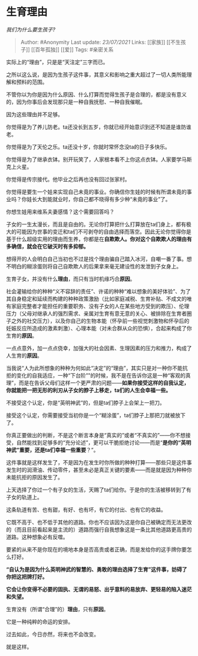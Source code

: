 # 生育理由
*我们为什么要生孩子?*

> Author: #Anonymity
Last update: *23/07/2021* 
Links: [[家族]] [[不生孩子]] [[百年孤独]] [[爱]]
Tags:   #亲密关系

实际上的“理由”，只是是“天注定”三字而已。

之所以这么说，是因为生孩子这件事，其意义和影响之重大超过了一切人类所能理解和预料的范围。

不管你以为你是因为什么原因、什么打算而觉得生孩子是合理的，都是没有意义的，因为你事后会发现那只是一种自我抚慰、一种自我催眠。

因为这些理由并不足够。

你觉得是为了养儿防老。ta还没长到五岁，你就已经开始意识到还不知道是谁防谁老。

你觉得是为了天伦之乐。ta还没十岁，你就时常怀念没ta的日子多快乐。

你觉得是为了继承衣钵。别开玩笑了，人家根本看不上你这点衣钵。人家要学马斯克上火星。

你觉得是传宗接代。他毕业之后再也没有回过张家村。

你觉得是要生一个娃来实现自己未竟的事业。你确信你生娃的时候有所谓未竟的事业吗？你娃长大到能就业时，你自己都不晓得有多少种“未竟的事业”了。

你想生娃用来维系夫妻感情？这个需要回答吗？

  


子女的一生太漫长，而且是自由的。无论你打算把什么打算放在ta们身上，都有极大的可能因为世事的变迁和ta们不可剥夺的自由选择而落空。因此无论你觉得你是基于什么超级实用的理由而生养，你都是在**自欺欺人。你对这个自欺欺人的理由有多确信，就会在它破灭时有多抑郁。**

想得开的人会明白自己当初也不过是找个理由骗自己踏入冰河，自嘲一番了事。想不明白的糊涂蛋则将自己自欺欺人的后果拿来毫无建设性的发泄到子女身上。

生育子女，并没有什么**理由**，而只有当时机缘巧合**原因**。

社会灌输给你的种种“义不容辞的责任”、许诺的种种“难以想象的美好体验”、为了其自身稳定和延续而构建的种种政策激励（比如家庭减税、生育补贴、不成文的唯有家庭完整者才能担任的重要职务、没有子女的人在某些地方受到的欺压）、伦理压力（父母对继承人的强烈需求、亲属对生育有意无意的关心、被排除在生育者圈子之外的社交压力），以及你自己的生物本能（怀孕前一些视觉刺激物和怀孕后的妊娠反应所造成的激素刺激）、心理本能（对未合群从众的恐惧），合起来构成了你生育的**原因**。

一点点意外，加一点点侥幸，加强大的社会因素、生理因素的压力和推力，构成了人生育的**原因**。

当我说“人为此所想象的种种为何如此“决定”的“理由”，其实只是对一种你不能抗拒的变化的自我适应，一种“下台阶””的时候，我不是在告诉你这是一种“客观的真理”，而是在告诉父母们这样一个更严肃的问题——**如果你接受这样的自我认定，你就能把一把无形的利刃从子女的脖子上移走，ta们的人生会幸福一些。**

不接受这个认定，你是“英明神武”的，但是ta们脖子上会架上一把刀。

接受这个认定，你需要接受当初你是一个“糊涂蛋”，ta们脖子上那把刀就被放下了。

你真正要做出的判断，不是这个断言本身是“真实的”或者“不真实的”——你不想接受，自然能找到足够多的“充分论述”，更可以干脆拒绝讨论——而是“**是你的“英明神武”重要，还是ta们幸福一些重要**？”。

这件事就是这样发生了，不是因为在发生时你所做的种种打算——那些只是这件事发生时的润滑油、传动零件，甚至未必是真正关键的要素——而是就是因为种种你未能抗拒的原因发生了。

上天选择了你过一个有子女的生活，天赐了ta们给你。于是你的生活被移转到了有子女的轨道上。

这条轨道有苦、也有甜，有好、也有坏，有它的付出、也有它的收益。

它既不高于、也不低于其他的道路。你也不应该因为这是你自己被确定而无法更改的（而且目前看起来是主流的）道路而强行自我想象这是一条比其他道路更高贵的道路。这种想象必有反噬。

要紧的从来不是你现在的境地本身是否高贵或者正确，而是发给你的这手牌你要怎么打好。

**“自认为是因为什么英明神武的智慧的、勇敢的理由选择了生育”这件事，妨碍了你把这把牌打好。**

**它会让你变得不必要的固执、无谓的易怒、出乎意料的易放弃、更轻易的陷入迷茫和失望。**

生育没有（所谓“合理”的）**理由**，只有**原因**。

它是一种纯粹的命运的安排。

过去如此，今日亦然，将来也不会改变。

就是这样。



